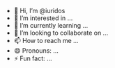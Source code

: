 - 👋 Hi, I’m @iuridos
- 👀 I’m interested in ...
- 🌱 I’m currently learning ...
- 💞️ I’m looking to collaborate on ...
- 📫 How to reach me ...
- 😄 Pronouns: ...
- ⚡ Fun fact: ...

<!---
iuridos/iuridos is a ✨ special ✨ repository because its `README.md` (this file) appears on your GitHub profile.
You can click the Preview link to take a look at your changes.
--->
